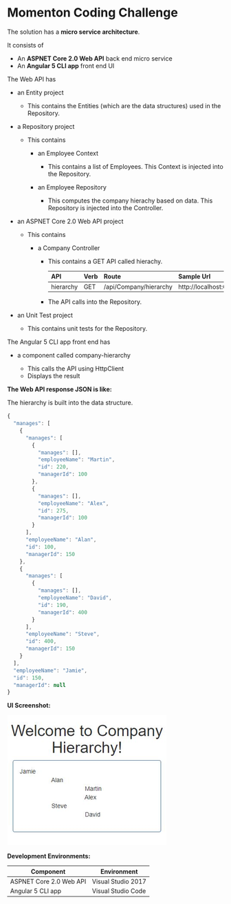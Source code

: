 # Momenton Coding Challenge

The solution has a **micro service architecture**.

It consists of

*   An **ASPNET Core 2.0 Web API** back end micro service
*   An **Angular 5 CLI app** front end UI

The Web API has

*   an Entity project
    *   This contains the Entities (which are the data structures) used in the Repository.

*   a Repository project
    *   This contains

        *   an Employee Context
            *   This contains a list of Employees. This Context is injected into the Repository.

        *   an Employee Repository
            *   This computes the company hierachy based on data. This Repository is injected into the Controller.

* an ASPNET Core 2.0 Web API project
    *   This contains
        
        *   a Company Controller
            *   This contains a GET API called hierachy.

                | API | Verb | Route | Sample Url |
                | ---------- | -------- | --------- | ----------- |
                | hierarchy | GET | /api/Company/hierarchy | http://localhost:64800/api/Company/hierarchy |

            *   The API calls into the Repository.                

*   an Unit Test project
    *   This contains unit tests for the Repository.

The Angular 5 CLI app front end has

*   a component called company-hierarchy

    *   This calls the API using HttpClient
    *   Displays the result    

**The Web API response JSON is like:**

The hierarchy is built into the data structure.

```javascript
{
  "manages": [
    {
      "manages": [
        {
          "manages": [],
          "employeeName": "Martin",
          "id": 220,
          "managerId": 100
        },
        {
          "manages": [],
          "employeeName": "Alex",
          "id": 275,
          "managerId": 100
        }
      ],
      "employeeName": "Alan",
      "id": 100,
      "managerId": 150
    },
    {
      "manages": [
        {
          "manages": [],
          "employeeName": "David",
          "id": 190,
          "managerId": 400
        }
      ],
      "employeeName": "Steve",
      "id": 400,
      "managerId": 150
    }
  ],
  "employeeName": "Jamie",
  "id": 150,
  "managerId": null
}
```

**UI Screenshot:**

![Screenshot](https://github.com/VeritasSoftware/MomentonCodingChallenge/blob/master/momenton.web/Screenshot.JPG)

**Development Environments:**

| Component | Environment |
| ------- | ------ |
| ASPNET Core 2.0 Web API | Visual Studio 2017 |
| Angular 5 CLI app | Visual Studio Code |